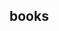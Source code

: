 <!--
 * @Description: 
 * @Author: wupengfei
 * @Date: 2020-11-08 10:52:21
 * @LastEditors: wupengfei
 * @LastEditTime: 2020-11-08 10:52:21
-->
## books